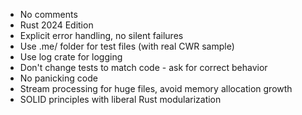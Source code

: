 - No comments
- Rust 2024 Edition
- Explicit error handling, no silent failures
- Use .me/ folder for test files (with real CWR sample)
- Use log crate for logging
- Don't change tests to match code - ask for correct behavior
- No panicking code
- Stream processing for huge files, avoid memory allocation growth
- SOLID principles with liberal Rust modularization